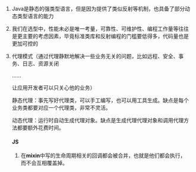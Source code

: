 1. Java是静态的强类型语言，但是因为提供了类似反射等机制，也具备了部分动态类型语言的能力

2. 我们在选型中，性能未必是唯一考量，可靠性、可维护性、编程工作量等往往是更主要的考虑因素，毕竟标准类库和反射编程的门槛要低得多，代码量也是更加可控的

3. 代理模式（通过代理静默地解决一些业务无关的问题，比如远程、安全、事务、日志、资源关闭

   ......

   让应用开发者可以只关心他的业务）

   静态代理：事先写好代理类，可以手工编写，也可以用工具生成。缺点是每个业务类都要对应一个代理类，非常不灵活。

   动态代理：运行时自动生成代理对象。缺点是生成代理代理对象和调用代理方法都要额外花费时间。

   

   

   #### JS

   1. 在**mixin**中写的生命周期相关的回调都会被合并，也就是他们都会执行，而不会互相覆盖掉。